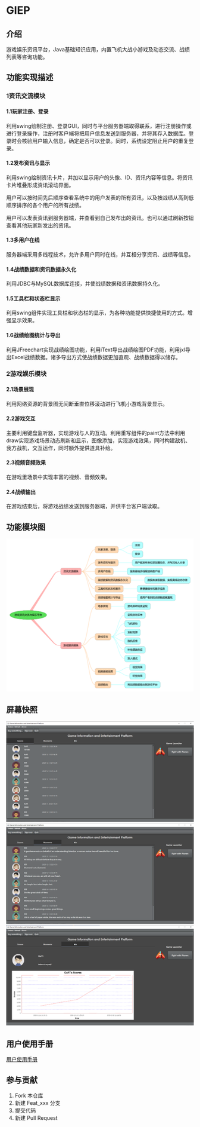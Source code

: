 # GIEP

## 介绍
游戏娱乐资讯平台，Java基础知识应用，内置飞机大战小游戏及动态交流、战绩列表等咨询功能。

## 功能实现描述

### 1资讯交流模块

#### 1.1玩家注册、登录

利用swing绘制注册、登录GUI，同时与平台服务器端取得联系，进行注册操作或进行登录操作，注册时客户端将把用户信息发送到服务器，并将其存入数据库。登录时会核验用户输入信息，确定是否可以登录。同时，系统设定阻止用户的重复登录。

#### 1.2发布资讯与显示

利用swing绘制资讯卡片，并加以显示用户的头像、ID、资讯内容等信息。将资讯卡片堆叠形成资讯滚动界面。

用户可以按时间先后顺序查看系统中的用户发表的所有资讯，以及按战绩从高到低顺序排序的各个用户的所有战绩。

用户可以发表资讯到服务器端，并查看到自己发布出的资讯。也可以通过刷新按钮查看其他玩家新发出的资讯。

#### 1.3多用户在线

服务器端采用多线程技术，允许多用户同时在线，并互相分享资讯、战绩等信息。

#### 1.4战绩数据和资讯数据永久化

利用JDBC与MySQL数据库连接，并使战绩数据和资讯数据持久化。

#### 1.5工具栏和状态栏显示

利用swing组件实现工具栏和状态栏的显示，为各种功能提供快捷使用的方式。增强显示效果。

#### 1.6战绩绘图统计与导出

利用JFreechart实现战绩绘图功能，利用iText导出战绩绘图PDF功能，利用jxl导出Excel战绩数据。诸多导出方式使战绩数据更加直观、战绩数据得以储存。

### 2游戏娱乐模块

#### 2.1场景展现

利用网络资源的背景图无间断垂直位移滚动进行飞机小游戏背景显示。

#### 2.2游戏交互

主要利用键盘监听器，实现游戏与人的互动。利用重写组件的paint方法中利用draw实现游戏场景动态刷新和显示，图像添加，实现游戏效果，同时构建敌机、我方战机，交互运作，同时额外提供道具补给。

#### 2.3视频音频效果

在游戏里场景中实现丰富的视频、音频效果。

#### 2.4战绩输出

在游戏结束后，将游戏战绩发送到服务器端，并供平台客户端读取。

## 功能模块图
![功能模块图](功能模块图.png)

## 屏幕快照
![img.png](ScreenShot1.png)
![img.png](ScreenShot2.png)
![img.png](ScreenShot3.png)


## 用户使用手册

[用户使用手册](用户使用手册.pdf)

## 参与贡献

1.  Fork 本仓库
2.  新建 Feat_xxx 分支
3.  提交代码
4.  新建 Pull Request

